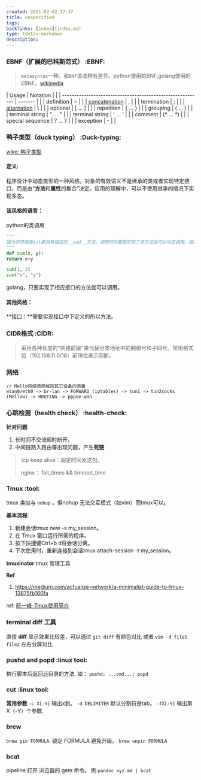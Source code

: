 ```yaml
---
created: 2021-02-02 17:37
title: unspecified
tags:
backlinks: [index](index.md)
type: text/x-markdown
description: 
---
```


### EBNF（扩展的巴科斯范式）  :EBNF:

> `metasyntax`一种。和`BNF`语法稍有差异。python使用的BNF,golang使用的EBNF。[wikipedia](https://en.wikipedia.org/wiki/Extended_Backus%E2%80%93Naur_form)

| Usage                                                                             | Notation  |   |
| ----------------------------------------------------------                        | -------   |   |
| definition                                                                        | =         |   |
| [concatenation](https://en.wikipedia.org/wiki/Concatenation)                      | ,         |   |
| termination                                                                       | ;         |   |
| [alternation](https://en.wikipedia.org/wiki/Alternation_(formal_language_theory)) | \         |   |
| optional                                                                          | [ ... ]   |   |
| repetition                                                                        | { ... }   |   |
| grouping                                                                          | ( ... )   |   |
| terminal string                                                                   | " ... "   |   |
| terminal string                                                                   | ' ... '   |   |
| comment                                                                           | (* ... *) |   |
| special sequence                                                                  | ? ... ?   |   |
| exception                                                                         | -         |   |

### 鸭子类型（duck typing） :Duck-typing:

[wike: 鸭子类型](https://zh.wikipedia.org/wiki/%E9%B8%AD%E5%AD%90%E7%B1%BB%E5%9E%8B)

#### 定义: 
  程序设计中动态类型的一种风格。对象的有效语义不是继承的类或者实现特定接口，而是由“**方法**和**属性**的集合”决定。应用的理解中，可以不使用继承的情况下实现多态。

#### 该风格的语言：

  python的类调用

  ```python
"""
因为字符或者int都具有相应的__add__方法，调用时只要是实现了该方法就可以动态调用。或者如python 的file()、cString 模块
"""
def sum(x, y): 
  return x+y

sum(1, 2) 
sum("x", "y")

  ```

golang，只要实现了相应接口的方法就可以调用。

#### 其他风格：

**接口：**需要实现接口中下定义的所以方法。 

### CIDR格式 :CIDR:
> 采用各种长度的"网络前缀"来代替分类地址中的网络号和子网号。常用格式如（192.168.11.0/18）前18位表示网断。

### 网络

```
// Mello网络流局域网其它设备的流量
wlan0/eth0 -> br-lan -> FORWARD (iptables) -> tun1 -> tun2socks (Mellow) -> ROUTING -> pppoe-wan
```

### 心跳检测（health check） :health-check:

**针对问题**

1. 长时间不交流超时断开。
2. 中间链路入路由等出现问题，产生**死链**

>  tcp keep alive：固定时间发送包。
>
>  nginx： fail_times && timeout_time

### Tmux :tool:
tmux 类似与	`nohup` ，但nohup 无法交互模式（如vim）而tmux可以。

**基本流程**:
 1. 新建会话tmux new -s my_session。
 2. 在 Tmux 窗口运行所需的程序。
 3. 按下快捷键Ctrl+b d将会话分离。
 4. 下次使用时，重新连接到会话tmux attach-session -t my_session。

**tmuxinator**
 tmux 管理工具
 
**Ref**
 1. https://medium.com/actualize-network/a-minimalist-guide-to-tmux-13675fb160fa
 

ref: [阮一峰-Tmux使用简介](https://www.ruanyifeng.com/blog/2019/10/tmux.html)

### terminal diff 工具
 直接 **diff** 显示效果比较差，可以通过 `git diff` 有颜色对比 或者  `vim -d file1 file2` 左右分屏对比  
 
### pushd and popd :linux tool:
 执行脚本后返回远目录的方法.
 如： `pushd; ...cmd...; popd`
 
### cut :linux tool:
**常用参数**
  `-c X[-Y]` 输出x到。
  `-d DELIMITER` 默认分割符是tab。
  `-fX[-Y]` 输出第X（-Y）个参数.
  
### brew
 `brew pin FORMULA`: 锁定 FORMULA 避免升级。 `brew unpin FORMULA`
 
### bcat
 pipeline 打开 浏览器的 gem 命令。 例 `pandoc xyz.md | bcat`
